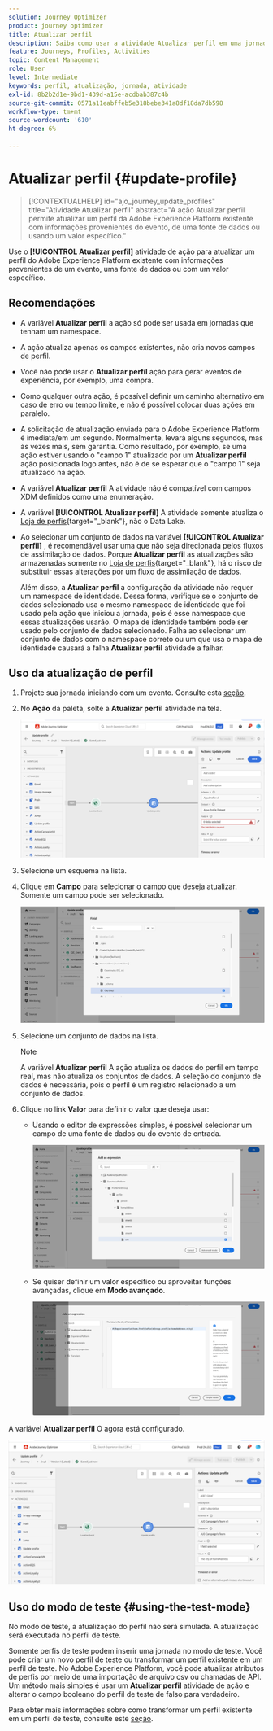 ```yaml
---
solution: Journey Optimizer
product: journey optimizer
title: Atualizar perfil
description: Saiba como usar a atividade Atualizar perfil em uma jornada
feature: Journeys, Profiles, Activities
topic: Content Management
role: User
level: Intermediate
keywords: perfil, atualização, jornada, atividade
exl-id: 8b2b2d1e-9bd1-439d-a15e-acdbab387c4b
source-git-commit: 0571a11eabffeb5e318bebe341a8df18da7db598
workflow-type: tm+mt
source-wordcount: '610'
ht-degree: 6%

---
```


# Atualizar perfil {#update-profile}

>[!CONTEXTUALHELP]
>id="ajo_journey_update_profiles"
>title="Atividade Atualizar perfil"
>abstract="A ação Atualizar perfil permite atualizar um perfil da Adobe Experience Platform existente com informações provenientes do evento, de uma fonte de dados ou usando um valor específico."

Use o **[!UICONTROL Atualizar perfil]** atividade de ação para atualizar um perfil do Adobe Experience Platform existente com informações provenientes de um evento, uma fonte de dados ou com um valor específico.

## Recomendações

* A variável **Atualizar perfil** a ação só pode ser usada em jornadas que tenham um namespace.
* A ação atualiza apenas os campos existentes, não cria novos campos de perfil.
* Você não pode usar o **Atualizar perfil** ação para gerar eventos de experiência, por exemplo, uma compra.
* Como qualquer outra ação, é possível definir um caminho alternativo em caso de erro ou tempo limite, e não é possível colocar duas ações em paralelo.
* A solicitação de atualização enviada para o Adobe Experience Platform é imediata/em um segundo. Normalmente, levará alguns segundos, mas às vezes mais, sem garantia. Como resultado, por exemplo, se uma ação estiver usando o &quot;campo 1&quot; atualizado por um **Atualizar perfil** ação posicionada logo antes, não é de se esperar que o &quot;campo 1&quot; seja atualizado na ação.
* A variável **Atualizar perfil** A atividade não é compatível com campos XDM definidos como uma enumeração.
* A variável **[!UICONTROL Atualizar perfil]** A atividade somente atualiza o [Loja de perfis](https://experienceleague.adobe.com/docs/experience-platform/profile/home.html#profile-data-store){target="_blank"}, não o Data Lake.
* Ao selecionar um conjunto de dados na variável **[!UICONTROL Atualizar perfil]** , é recomendável usar uma que não seja direcionada pelos fluxos de assimilação de dados. Porque **Atualizar perfil** as atualizações são armazenadas somente no [Loja de perfis](https://experienceleague.adobe.com/docs/experience-platform/profile/home.html#profile-data-store){target="_blank"}, há o risco de substituir essas alterações por um fluxo de assimilação de dados.

  Além disso, a **Atualizar perfil** a configuração da atividade não requer um namespace de identidade. Dessa forma, verifique se o conjunto de dados selecionado usa o mesmo namespace de identidade que foi usado pela ação que iniciou a jornada, pois é esse namespace que essas atualizações usarão. O mapa de identidade também pode ser usado pelo conjunto de dados selecionado. Falha ao selecionar um conjunto de dados com o namespace correto ou um que usa o mapa de identidade causará a falha **Atualizar perfil** atividade a falhar.



## Uso da atualização de perfil

1. Projete sua jornada iniciando com um evento. Consulte esta [seção](../building-journeys/journey.md).

1. No **Ação** da paleta, solte a **Atualizar perfil** atividade na tela.

   ![](assets/profileupdate0.png)

1. Selecione um esquema na lista.

1. Clique em **Campo** para selecionar o campo que deseja atualizar. Somente um campo pode ser selecionado.

   ![](assets/profileupdate2.png)

1. Selecione um conjunto de dados na lista.

   >[!NOTE]
   >
   >A variável **Atualizar perfil** A ação atualiza os dados do perfil em tempo real, mas não atualiza os conjuntos de dados. A seleção do conjunto de dados é necessária, pois o perfil é um registro relacionado a um conjunto de dados.

1. Clique no link **Valor** para definir o valor que deseja usar:

   * Usando o editor de expressões simples, é possível selecionar um campo de uma fonte de dados ou do evento de entrada.

     ![](assets/profileupdate4.png)

   * Se quiser definir um valor específico ou aproveitar funções avançadas, clique em **Modo avançado**.

     ![](assets/profileupdate3.png)

A variável **Atualizar perfil** O agora está configurado.

![](assets/profileupdate1.png)


## Uso do modo de teste {#using-the-test-mode}

No modo de teste, a atualização do perfil não será simulada. A atualização será executada no perfil de teste.

Somente perfis de teste podem inserir uma jornada no modo de teste. Você pode criar um novo perfil de teste ou transformar um perfil existente em um perfil de teste. No Adobe Experience Platform, você pode atualizar atributos de perfis por meio de uma importação de arquivo csv ou chamadas de API. Um método mais simples é usar um **Atualizar perfil** atividade de ação e alterar o campo booleano do perfil de teste de falso para verdadeiro.

Para obter mais informações sobre como transformar um perfil existente em um perfil de teste, consulte este [seção](../audience/creating-test-profiles.md#create-test-profiles-csv).
